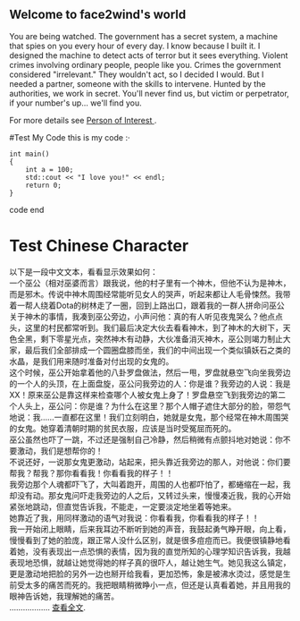 ## Welcome to face2wind's world

You are being watched. The government has a secret system, a machine that spies on you every hour of every day. I know because I built it. I designed the machine to detect acts of terror but it sees everything. Violent crimes involving ordinary people, people like you. Crimes the government considered "irrelevant." They wouldn't act, so I decided I would. But I needed a partner, someone with the skills to intervene. Hunted by the authorities, we work in secret. You'll never find us, but victim or perpetrator, if your number's up... we'll find you.

For more details see [Person of Interest ](http://www.imdb.com/title/tt1839578/?ref_=ttqt_qt_tt).

#Test My Code
this is my code :·	
```
int main()
{
    int a = 100;
    std::cout << "I love you!" << endl;
    return 0;
}
```
code end

# Test Chinese Character  
以下是一段中文文本，看看显示效果如何：  
一个巫公（相对巫婆而言）跟我说，他的村子里有一个神木，但他不认为是神木，而是邪木。传说中神木周围经常能听见女人的哭声，听起来都让人毛骨悚然。我带着一帮人绕着Dota的树林走了一圈，回到上路出口，跟着我的一群人拼命问巫公关于神木的事情，我凑到巫公旁边，小声问他：真的有人听见夜鬼哭么？他点点头，这里的村民都常听到。我们最后决定大伙去看看神木，到了神木的大树下，天色全黑，剩下零星光点，突然神木有动静，大伙准备消灭神木，巫公则竭力制止大家，最后我们全部排成一个圆圈盘膝而坐，我们的中间出现一个类似镇妖石之类的水晶，是我们用来随时准备对付出现的女鬼的。  
这个时候，巫公开始拿着他的八卦罗盘做法，然后一甩，罗盘就悬空飞向坐我旁边的一个人的头顶，在上面盘旋，巫公问我旁边的人：你是谁？我旁边的人说：我是XX！原来巫公是靠这样来检查哪个人被女鬼上身了！罗盘悬空飞到我旁边的第二个人头上，巫公问：你是谁？为什么在这里？那个人帽子遮住大部分的脸，带怨气地说：我……一直都在这里！我们立刻明白，她就是女鬼，那个经常在神木周围哭的女鬼。她穿着清朝时期的贫民衣服，应该是当时受冤屈而死的。  
巫公虽然也吓了一跳，不过还是强制自己冷静，然后稍微有点颤抖地对她说：你不要激动，我们是想帮你的！  
不说还好，一说那女鬼更激动，站起来，把头靠近我旁边的那人，对他说：你们要帮我？帮我？那你看看我！你看看我的样子！！  
我旁边那个人魂都吓飞了，大叫着跑开，周围的人也都吓怕了，都蜷缩在一起，我却没有动。那女鬼问吓走我旁边的人之后，又转过头来，慢慢凑近我，我的心开始紧张地跳动，但直觉告诉我，不能走，一定要淡定地坐着等她来。  
她靠近了我，用同样激动的语气对我说：你看看我，你看看我的样子！！  
我一开始闭上眼睛，后来我耳边不断听到她的声音，我鼓起勇气睁开眼，向上看，慢慢看到了她的脸庞，跟正常人没什么区别，就是很多痘痘而已。我便很镇静地看着她，没有表现出一点恐惧的表情，因为我的直觉所知的心理学知识告诉我，我越表现地恐惧，就越让她觉得她的样子真的很吓人，越让她生气。她见我这么镇定，更是激动地把脸的另外一边也掰开给我看，更加恐怖，象是被沸水烫过，感觉是生前受太多的痛苦而死的。我把眼睛稍微睁小一点，但还是认真看着她，并且用我的眼神告诉她，我理解她的痛苦。  
……………… [查看全文](noval/2011-03-31.md).
